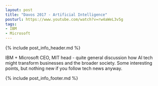 ```yaml
---
layout: post
title: "Davos 2017 - Artificial Intelligence"
posturl: https://www.youtube.com/watch?v=rw4aWeL3v5g
tags:
- IBM
- Microsoft
---
```


{% include post_info_header.md %}

IBM + Microsoft CEO, MIT head - quite general discussion how AI tech might transform businesses and the broader society. Some interesting points, but nothing new if you follow tech news anyway.

<!--more-->
{% include post_info_footer.md %}
